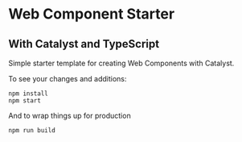 # Web Component Starter
## With Catalyst and TypeScript

Simple starter template for creating Web Components with Catalyst.

To see your changes and additions:
```
npm install
npm start
```

And to wrap things up for production
```
npm run build
```

